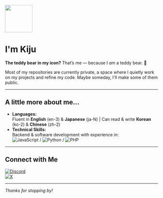 <img src="https://avatars.githubusercontent.com/u/104964216?v=4" width="90" align="center">

<h1>I'm Kiju</h1>

**The teddy bear in my icon?** That’s me — because I *am* a teddy bear. 🧸

Most of my repositories are currently private, a space where I quietly work on my projects and refine my code. Maybe someday, I'll make some of them public.  

---
## A little more about me...
- **Languages:**  
  Fluent in **English** (en-3) & **Japanese** (ja-N) | Can read & write **Korean** (ko-2) & **Chinese** (zh-2)  
- **Technical Skills:**  
  Backend & software development with experience in:  
  ![JavaScript](https://img.shields.io/badge/-JavaScript-F7DF1E?style=flat-square&logo=javascript&logoColor=black) / ![Python](https://img.shields.io/badge/-Python-3776AB?style=flat-square&logo=python&logoColor=white) / ![PHP](https://img.shields.io/badge/-PHP-777BB4?style=flat-square&logo=php&logoColor=white)  

---

## Connect with Me  
[![Discord](https://img.shields.io/badge/Discord-%40kiju1108-5865F2?style=flat-square&logo=discord&logoColor=white)](https://discord.com/users/922541495075082310)  
[![X](https://img.shields.io/badge/X-%40Kijukt-000000?style=flat-square&logo=x&logoColor=white)](https://X.com/Kijukt)  

---

*Thanks for stopping by!*
